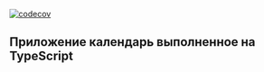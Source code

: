 [![codecov](https://codecov.io/gh/AleksanderLeontiev/Game-of-life/branch/game/graph/badge.svg?token=VUMB5E2RCD)](https://codecov.io/gh/AleksanderLeontiev/Game-of-life)

## Приложение календарь выполненное на TypeScript
